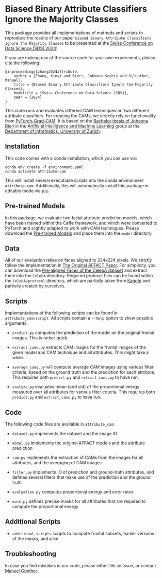 # Biased Binary Attribute Classifiers Ignore the Majority Classes

This package provides all implementations of methods and scripts to reproduce the results of our paper `Biased Binary Attribute Classifiers Ignore the Majority Classes` to be presented at the [Swiss Conference on Data Science (SDS) 2024](https://sds2024.ch):

If you are making use of the source code for your own experiments, please cite the following:

    @inproceedings{zhang2024attribute,
        author = {Zhang, Xinyi and Bieri, Johanna Sophie and G\"unther, Manuel},
        title = {Biased Binary Attribute Classifiers Ignore the Majority Classes},
        booktitle = {Swiss Conference on Data Science (SDS)},
        year = {2024}
    }

This code runs and evaluates different CAM techniques on two different attribute classifiers.
For creating the CAMs, we directly rely on functionality from [PyTorch-Grad-CAM](https://github.com/jacobgil/pytorch-grad-cam).
It is based on the [Bachelor thesis of Johanna Bieri](https://www.merlin.uzh.ch/publication/show/24056) in the [Artificial Intelligence and Machine Learning](https://www.ifi.uzh.ch/en/aiml.html) group at the [Department of Informatics, University of Zurich](https://www.ifi.uzh.ch/en.html).

## Installation

This code comes with a conda installation, which you can use via:

    conda env create -f environment.yaml
    conda activate attribute-cam

This will install several executable scripts into the conda environment `attribute-cam`.
Additionally, this will automatically install this package in editable mode via `pip`.

## Pre-trained Models

In this package, we evaluate two facial attribute prediction models, which have been trained within the Caffe framework, and which were converted to PyTorch and slightly adapted to work with CAM techniques.
Please download the [Pre-trained Models](https://seafile.ifi.uzh.ch/d/58644ee482d34425b5a1/) and place them into the `model` directory.

## Data

All of our evaluation relies on faces aligned to 224x224 pixels.
We strictly follow the implementation in [The Original AFFACT Paper](https://ieeexplore.ieee.org/abstract/document/8272686).
For simplicity, you can download the [Pre-aligned Faces of the CelebA dataset](https://seafile.ifi.uzh.ch/f/5853d95aef724bafa868) and extract them into the `CelebA` directory.
Required protocol files can be found within the `CelebA/protocol` directory, which are partially taken from [Kaggle](https://www.kaggle.com/datasets/jessicali9530/celeba-dataset) and partially created by ourselves.


## Scripts

Implementations of the following scripts can be found in `attribute_cam/script`. All scripts contain a `--help` option to show possible arguments.

* `predict.py` computes the prediction of the model on the original frontal images. This is rather quick.

* `extract_cams.py` extracts CAM images for the frontal images of the given model and CAM technique and all attributes. This might take a while.

* `average_cams.py` will compute average CAM images using various filter criteria, based on the ground truth and the prediction for each attribute. This requires both `predict.py` and `extract_cams.py` to have run.

* `analyze.py` evaluates mean (and std) of the proportional energy measured over all attributes for various filter criteria. This requires both `predict.py` and `extract_cams.py` to have run.


## Code

The following code files are available in `attribute_cam`:

* `dataset.py` implements the dataset and the image IO

* `model.py` implements the original AFFACT models and the attribute prediction

* `cam.py` implements the extraction of CAMs from the images for all attributes, and the averaging of CAM images

* `filter.py` implements IO of prediction and ground-truth attributes, and defines several filters that make use of the prediction and the ground truth

* `evaluation.py` computes proportional energy and error rates

* `mask.py` defines precise masks for all attributes that are required to compute the proportional energy


## Additional Scripts

* `additional_scripts` scripts to compute frontal subsets, earlier versions of the masks, and alike

## Troubleshooting

In case you find mistakes in our code, please either file an issue, or contact [Manuel Günther](mailto:siebenkopf@googlemail.com).
